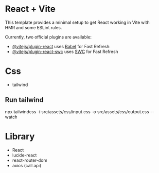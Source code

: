 # React + Vite

This template provides a minimal setup to get React working in Vite with HMR and some ESLint rules.

Currently, two official plugins are available:

- [@vitejs/plugin-react](https://github.com/vitejs/vite-plugin-react/blob/main/packages/plugin-react/README.md) uses [Babel](https://babeljs.io/) for Fast Refresh
- [@vitejs/plugin-react-swc](https://github.com/vitejs/vite-plugin-react-swc) uses [SWC](https://swc.rs/) for Fast Refresh

# Css

- tailwind

## Run tailwind

npx tailwindcss -i src/assets/css/input.css -o src/assets/css/output.css --watch

# Library

- React
- lucide-react
- react-router-dom
- axios (call api)
